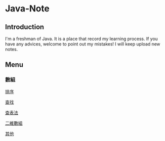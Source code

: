 # Java-Note

## Introduction
I'm a freshman of Java. It is a place that record my learning process. If you have any advices, welcome to point out my mistakes! I will keep upload new notes.

## Menu

### 數組
[排序](https://github.com/jack870131/Java-Note/blob/master/Array/1.%20%E6%8E%92%E5%BA%8F.md)

[查找](https://github.com/jack870131/Java-Note/blob/master/Array/2.%20%E6%9F%A5%E6%89%BE.md)

[查表法](https://github.com/jack870131/Java-Note/blob/master/Array/3.%20%E6%9F%A5%E8%A1%A8%E6%B3%95.md)

[二維數組]()

[其他]()
